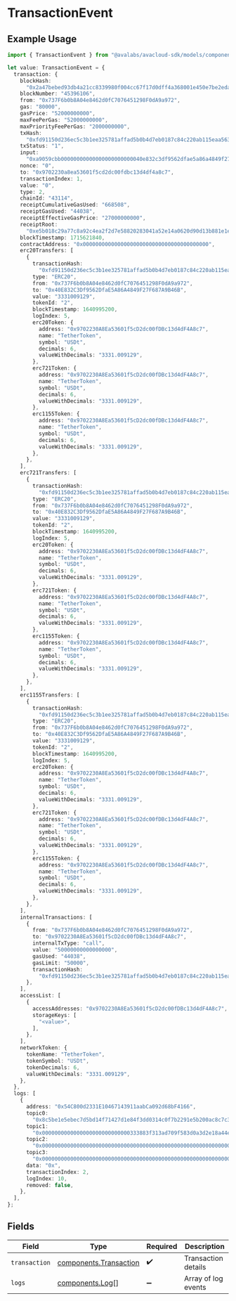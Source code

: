 # TransactionEvent

## Example Usage

```typescript
import { TransactionEvent } from "@avalabs/avacloud-sdk/models/components";

let value: TransactionEvent = {
  transaction: {
    blockHash:
      "0x2a47bebed93db4a21cc8339980f004cc67f17d0dff4a368001e450e7be2edaa0",
    blockNumber: "45396106",
    from: "0x737F6b0b8A04e8462d0fC7076451298F0dA9a972",
    gas: "80000",
    gasPrice: "52000000000",
    maxFeePerGas: "52000000000",
    maxPriorityFeePerGas: "2000000000",
    txHash:
      "0xfd91150d236ec5c3b1ee325781affad5b0b4d7eb0187c84c220ab115eaa563e8",
    txStatus: "1",
    input:
      "0xa9059cbb00000000000000000000000040e832c3df9562dfae5a86a4849f27f687a9b46b00000000000000000000000000000000000000000000000000000000c68b2a69",
    nonce: "0",
    to: "0x9702230a8ea53601f5cd2dc00fdbc13d4df4a8c7",
    transactionIndex: 1,
    value: "0",
    type: 2,
    chainId: "43114",
    receiptCumulativeGasUsed: "668508",
    receiptGasUsed: "44038",
    receiptEffectiveGasPrice: "27000000000",
    receiptRoot:
      "0xe5b018c29a77c8a92c4ea2f2d7e58820283041a52e14a0620d90d13b881e1ee3",
    blockTimestamp: 1715621840,
    contractAddress: "0x0000000000000000000000000000000000000000",
    erc20Transfers: [
      {
        transactionHash:
          "0xfd91150d236ec5c3b1ee325781affad5b0b4d7eb0187c84c220ab115eaa563e8",
        type: "ERC20",
        from: "0x737F6b0b8A04e8462d0fC7076451298F0dA9a972",
        to: "0x40E832C3Df9562DfaE5A86A4849F27F687A9B46B",
        value: "3331009129",
        tokenId: "2",
        blockTimestamp: 1640995200,
        logIndex: 5,
        erc20Token: {
          address: "0x9702230A8Ea53601f5cD2dc00fDBc13d4dF4A8c7",
          name: "TetherToken",
          symbol: "USDt",
          decimals: 6,
          valueWithDecimals: "3331.009129",
        },
        erc721Token: {
          address: "0x9702230A8Ea53601f5cD2dc00fDBc13d4dF4A8c7",
          name: "TetherToken",
          symbol: "USDt",
          decimals: 6,
          valueWithDecimals: "3331.009129",
        },
        erc1155Token: {
          address: "0x9702230A8Ea53601f5cD2dc00fDBc13d4dF4A8c7",
          name: "TetherToken",
          symbol: "USDt",
          decimals: 6,
          valueWithDecimals: "3331.009129",
        },
      },
    ],
    erc721Transfers: [
      {
        transactionHash:
          "0xfd91150d236ec5c3b1ee325781affad5b0b4d7eb0187c84c220ab115eaa563e8",
        type: "ERC20",
        from: "0x737F6b0b8A04e8462d0fC7076451298F0dA9a972",
        to: "0x40E832C3Df9562DfaE5A86A4849F27F687A9B46B",
        value: "3331009129",
        tokenId: "2",
        blockTimestamp: 1640995200,
        logIndex: 5,
        erc20Token: {
          address: "0x9702230A8Ea53601f5cD2dc00fDBc13d4dF4A8c7",
          name: "TetherToken",
          symbol: "USDt",
          decimals: 6,
          valueWithDecimals: "3331.009129",
        },
        erc721Token: {
          address: "0x9702230A8Ea53601f5cD2dc00fDBc13d4dF4A8c7",
          name: "TetherToken",
          symbol: "USDt",
          decimals: 6,
          valueWithDecimals: "3331.009129",
        },
        erc1155Token: {
          address: "0x9702230A8Ea53601f5cD2dc00fDBc13d4dF4A8c7",
          name: "TetherToken",
          symbol: "USDt",
          decimals: 6,
          valueWithDecimals: "3331.009129",
        },
      },
    ],
    erc1155Transfers: [
      {
        transactionHash:
          "0xfd91150d236ec5c3b1ee325781affad5b0b4d7eb0187c84c220ab115eaa563e8",
        type: "ERC20",
        from: "0x737F6b0b8A04e8462d0fC7076451298F0dA9a972",
        to: "0x40E832C3Df9562DfaE5A86A4849F27F687A9B46B",
        value: "3331009129",
        tokenId: "2",
        blockTimestamp: 1640995200,
        logIndex: 5,
        erc20Token: {
          address: "0x9702230A8Ea53601f5cD2dc00fDBc13d4dF4A8c7",
          name: "TetherToken",
          symbol: "USDt",
          decimals: 6,
          valueWithDecimals: "3331.009129",
        },
        erc721Token: {
          address: "0x9702230A8Ea53601f5cD2dc00fDBc13d4dF4A8c7",
          name: "TetherToken",
          symbol: "USDt",
          decimals: 6,
          valueWithDecimals: "3331.009129",
        },
        erc1155Token: {
          address: "0x9702230A8Ea53601f5cD2dc00fDBc13d4dF4A8c7",
          name: "TetherToken",
          symbol: "USDt",
          decimals: 6,
          valueWithDecimals: "3331.009129",
        },
      },
    ],
    internalTransactions: [
      {
        from: "0x737F6b0b8A04e8462d0fC7076451298F0dA9a972",
        to: "0x9702230A8Ea53601f5cD2dc00fDBc13d4dF4A8c7",
        internalTxType: "call",
        value: "50000000000000000",
        gasUsed: "44038",
        gasLimit: "50000",
        transactionHash:
          "0xfd91150d236ec5c3b1ee325781affad5b0b4d7eb0187c84c220ab115eaa563e8",
      },
    ],
    accessList: [
      {
        accessAddresses: "0x9702230A8Ea53601f5cD2dc00fDBc13d4dF4A8c7",
        storageKeys: [
          "<value>",
        ],
      },
    ],
    networkToken: {
      tokenName: "TetherToken",
      tokenSymbol: "USDt",
      tokenDecimals: 6,
      valueWithDecimals: "3331.009129",
    },
  },
  logs: [
    {
      address: "0x54C800d2331E10467143911aabCa092d68bF4166",
      topic0:
        "0x8c5be1e5ebec7d5bd14f71427d1e84f3dd0314c0f7b2291e5b200ac8c7c3b925",
      topic1:
        "0x0000000000000000000000000000333883f313ad709f583d0a3d2e18a44ef29b",
      topic2:
        "0x0000000000000000000000000000000000000000000000000000000000000000",
      topic3:
        "0x0000000000000000000000000000000000000000000000000000000000001350",
      data: "0x",
      transactionIndex: 2,
      logIndex: 10,
      removed: false,
    },
  ],
};
```

## Fields

| Field                                                            | Type                                                             | Required                                                         | Description                                                      |
| ---------------------------------------------------------------- | ---------------------------------------------------------------- | ---------------------------------------------------------------- | ---------------------------------------------------------------- |
| `transaction`                                                    | [components.Transaction](../../models/components/transaction.md) | :heavy_check_mark:                                               | Transaction details                                              |
| `logs`                                                           | [components.Log](../../models/components/log.md)[]               | :heavy_minus_sign:                                               | Array of log events                                              |